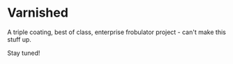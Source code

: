 # Varnished

A triple coating, best of class, enterprise frobulator project - can't make this
stuff up.

Stay tuned!